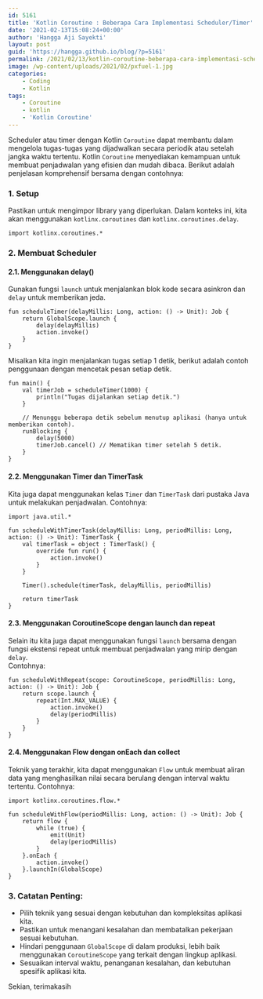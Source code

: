 ```yaml
---
id: 5161
title: 'Kotlin Coroutine : Beberapa Cara Implementasi Scheduler/Timer'
date: '2021-02-13T15:08:24+00:00'
author: 'Hangga Aji Sayekti'
layout: post
guid: 'https://hangga.github.io/blog/?p=5161'
permalink: /2021/02/13/kotlin-coroutine-beberapa-cara-implementasi-scheduler-timer/
image: /wp-content/uploads/2021/02/pxfuel-1.jpg
categories:
    - Coding
    - Kotlin
tags:
    - Coroutine
    - kotlin
    - 'Kotlin Coroutine'
---
```


Scheduler atau timer dengan Kotlin `Coroutine` dapat membantu dalam mengelola tugas-tugas yang dijadwalkan secara periodik atau setelah jangka waktu tertentu. Kotlin `Coroutine` menyediakan kemampuan untuk membuat penjadwalan yang efisien dan mudah dibaca. Berikut adalah penjelasan komprehensif bersama dengan contohnya:

### 1. Setup

Pastikan untuk mengimpor library yang diperlukan. Dalam konteks ini, kita akan menggunakan `kotlinx.coroutines` dan `kotlinx.coroutines.delay`.

```
import kotlinx.coroutines.*
```

### 2. Membuat Scheduler

#### 2.1. Menggunakan delay()

Gunakan fungsi `launch` untuk menjalankan blok kode secara asinkron dan `delay` untuk memberikan jeda.

```
fun scheduleTimer(delayMillis: Long, action: () -> Unit): Job {
    return GlobalScope.launch {
        delay(delayMillis)
        action.invoke()
    }
}
```

Misalkan kita ingin menjalankan tugas setiap 1 detik, berikut adalah contoh penggunaan dengan mencetak pesan setiap detik.

```
fun main() {
    val timerJob = scheduleTimer(1000) {
        println("Tugas dijalankan setiap detik.")
    }

    // Menunggu beberapa detik sebelum menutup aplikasi (hanya untuk memberikan contoh).
    runBlocking {
        delay(5000)
        timerJob.cancel() // Mematikan timer setelah 5 detik.
    }
}
```

#### 2.2. Menggunakan Timer dan TimerTask

Kita juga dapat menggunakan kelas `Timer` dan `TimerTask` dari pustaka Java untuk melakukan penjadwalan. Contohnya:

```
import java.util.*

fun scheduleWithTimerTask(delayMillis: Long, periodMillis: Long, action: () -> Unit): TimerTask {
    val timerTask = object : TimerTask() {
        override fun run() {
            action.invoke()
        }
    }

    Timer().schedule(timerTask, delayMillis, periodMillis)

    return timerTask
}
```

#### 2.3. Menggunakan CoroutineScope dengan launch dan repeat

Selain itu kita juga dapat menggunakan fungsi `launch` bersama dengan fungsi ekstensi repeat untuk membuat penjadwalan yang mirip dengan `delay`.  
Contohnya:

```
fun scheduleWithRepeat(scope: CoroutineScope, periodMillis: Long, action: () -> Unit): Job {
    return scope.launch {
        repeat(Int.MAX_VALUE) {
            action.invoke()
            delay(periodMillis)
        }
    }
}
```

#### 2.4. Menggunakan Flow dengan onEach dan collect

Teknik yang terakhir, kita dapat menggunakan `Flow` untuk membuat aliran data yang menghasilkan nilai secara berulang dengan interval waktu tertentu. Contohnya:

```
import kotlinx.coroutines.flow.*

fun scheduleWithFlow(periodMillis: Long, action: () -> Unit): Job {
    return flow {
        while (true) {
            emit(Unit)
            delay(periodMillis)
        }
    }.onEach {
        action.invoke()
    }.launchIn(GlobalScope)
}
```

### 3. Catatan Penting:

- Pilih teknik yang sesuai dengan kebutuhan dan kompleksitas aplikasi kita.
- Pastikan untuk menangani kesalahan dan membatalkan pekerjaan sesuai kebutuhan.
- Hindari penggunaan `GlobalScope` di dalam produksi, lebih baik menggunakan `CoroutineScope` yang terkait dengan lingkup aplikasi.
- Sesuaikan interval waktu, penanganan kesalahan, dan kebutuhan spesifik aplikasi kita.

Sekian, terimakasih